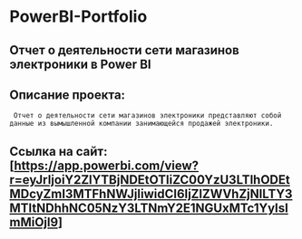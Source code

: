 # PowerBI-Portfolio

##       Отчет о деятельности сети магазинов электроники в Power BI



## Описание проекта: 
     Отчет о деятельности сети магазинов электроники представляют собой данные из вымышленной компании занимающейся продажей электроники.  

## Ссылка на сайт: [https://app.powerbi.com/view?r=eyJrIjoiY2ZlYTBjNDEtOTliZC00YzU3LTlhODEtMDcyZmI3MTFhNWJjIiwidCI6IjZlZWVhZjNlLTY3MTItNDhhNC05NzY3LTNmY2E1NGUxMTc1YyIsImMiOjl9]

